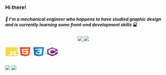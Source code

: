 <!--
**andreiafsouza/andreiafsouza** is a ✨ _special_ ✨ repository because its `README.md` (this file) appears on your GitHub profile.

Here are some ideas to get you started:

- 🔭 I’m currently working on ...
- 🌱 I’m currently learning ...
- 👯 I’m looking to collaborate on ...
- 🤔 I’m looking for help with ...
- 💬 Ask me about ...
- 📫 How to reach me: ...
- 😄 Pronouns: ...
- ⚡ Fun fact: ...
-->
### Hi there!

<h5>🚀 I'm a mechanical engineer who happens to have studied graphic design and is currently learning some front-end development skills 💻</h5>
<div align="center">
  <a href="https://github.com/andreiafsouza">
  <img height="180em" src="https://github-readme-stats.vercel.app/api?username=andreiafsouza&show_icons=true&theme=github_dark&include_all_commits=true&count_private=true&border_radius=16px"/>
  <img height="180em" src="https://github-readme-stats.vercel.app/api/top-langs/?username=andreiafsouza&layout=compact&langs_count=7&theme=github_dark&border_radius=16px"/>
</div>
  
  
<div style="display: inline_block"><br>
  <img align="center" alt="Andy-Js" height="30" width="40" src="https://raw.githubusercontent.com/devicons/devicon/master/icons/javascript/javascript-plain.svg">
  <img align="center" alt="Andy-HTML" height="30" width="40" src="https://raw.githubusercontent.com/devicons/devicon/master/icons/html5/html5-original.svg">
  <img align="center" alt="Andy-CSS" height="30" width="40" src="https://raw.githubusercontent.com/devicons/devicon/master/icons/css3/css3-original.svg">
  <img align="center" alt="Andy-Csharp" height="30" width="40" src="https://raw.githubusercontent.com/devicons/devicon/master/icons/csharp/csharp-original.svg">
</div>
  
  ##
  
<div>
  <a href = "mailto:fsouza.andreia@gmail.com"><img src="https://img.shields.io/badge/Gmail-D14836?style=for-the-badge&logo=gmail&logoColor=white" target="_blank"></a>
  <a href="https://www.linkedin.com/in/andreiafsouza/" target="_blank"><img src="https://img.shields.io/badge/-LinkedIn-%230077B5?style=for-the-badge&logo=linkedin&logoColor=white" target="_blank">
</div>
